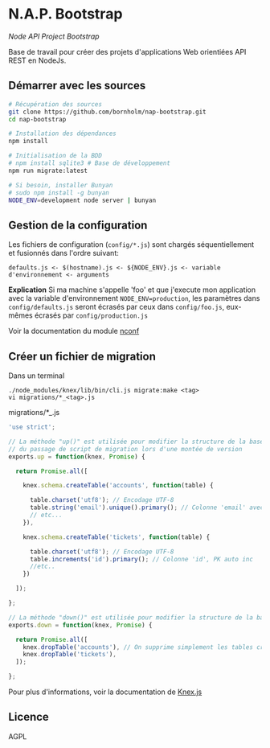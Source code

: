 # N.A.P. Bootstrap

_Node API Project Bootstrap_

Base de travail pour créer des projets d'applications Web orientiées API REST en NodeJs.

## Démarrer avec les sources

```sh
# Récupération des sources
git clone https://github.com/bornholm/nap-bootstrap.git
cd nap-bootstrap

# Installation des dépendances
npm install

# Initialisation de la BDD
# npm install sqlite3 # Base de développement
npm run migrate:latest

# Si besoin, installer Bunyan
# sudo npm install -g bunyan
NODE_ENV=development node server | bunyan
```

## Gestion de la configuration

Les fichiers de configuration (`config/*.js`) sont chargés séquentiellement et fusionnés dans l'ordre suivant:

```
defaults.js <- $(hostname).js <- ${NODE_ENV}.js <- variable d'environnement <- arguments
```

**Explication**
Si ma machine s'appelle 'foo' et que j'execute mon application avec la variable d'environnement `NODE_ENV=production`, les paramètres dans `config/defaults.js` seront écrasés par ceux dans `config/foo.js`, eux-mêmes écrasés par `config/production.js`

Voir la documentation du module [nconf](https://github.com/flatiron/nconf)

## Créer un fichier de migration

Dans un terminal
```
./node_modules/knex/lib/bin/cli.js migrate:make <tag>
vi migrations/*_<tag>.js
```

migrations/*_<tag>.js
```js
'use strict';

// La méthode "up()" est utilisée pour modifier la structure de la base lors
// du passage de script de migration lors d'une montée de version
exports.up = function(knex, Promise) {

  return Promise.all([

    knex.schema.createTable('accounts', function(table) {

      table.charset('utf8'); // Encodage UTF-8
      table.string('email').unique().primary(); // Colonne 'email' avec contrainte d'unicité
      // etc...
    }),

    knex.schema.createTable('tickets', function(table) {

      table.charset('utf8'); // Encodage UTF-8
      table.increments('id').primary(); // Colonne 'id', PK auto inc
      //etc..
    })

  ]);

};

// La méthode "down()" est utilisée pour modifier la structure de la base lors d'un rollback
exports.down = function(knex, Promise) {

  return Promise.all([
    knex.dropTable('accounts'), // On supprime simplement les tables créées dans le sens inverse
    knex.dropTable('tickets'),
  ]);

};
```
Pour plus d'informations, voir la documentation de [Knex.js](http://knexjs.org/#Migrations)


## Licence

AGPL
